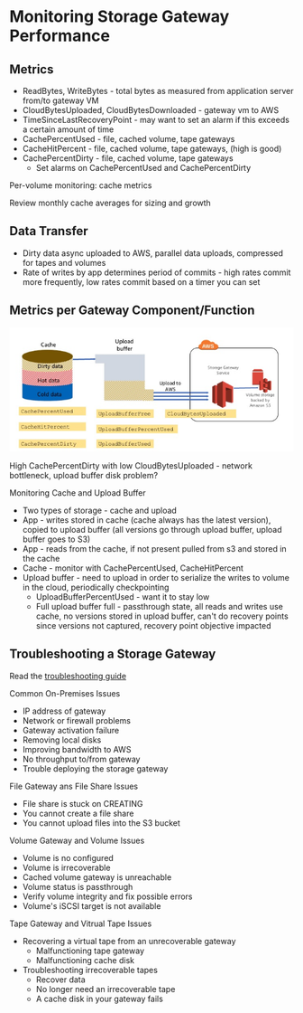 # Monitoring Storage Gateway Performance

## Metrics

* ReadBytes, WriteBytes - total bytes as measured from application server from/to gateway VM
* CloudBytesUploaded, CloudBytesDownloaded - gateway vm to AWS
* TimeSinceLastRecoveryPoint - may want to set an alarm if this exceeds a certain amount of time
* CachePercentUsed - file, cached volume, tape gateways
* CacheHitPercent - file, cached volume, tape gateways, (high is good)
* CachePercentDirty - file, cached volume, tape gateways
    * Set alarms on CachePercentUsed and CachePercentDirty

Per-volume monitoring: cache metrics

Review monthly cache averages for sizing and growth

## Data Transfer

* Dirty data async uploaded to AWS, parallel data uploads, compressed for tapes and volumes
* Rate of writes by app determines period of commits - high rates commit more frequently, low rates commit based on a timer you can set

## Metrics per Gateway Component/Function

![metrics](./metrics.jpg)

High CachePercentDirty with low CloudBytesUploaded - network bottleneck, upload buffer disk problem?

Monitoring Cache and Upload Buffer

* Two types of storage - cache and upload
* App - writes stored in cache (cache always has the latest version), copied to upload buffer (all versions go through upload buffer, upload buffer goes to S3)
* App - reads from the cache, if not present pulled from s3 and stored in the cache
* Cache - monitor with CachePercentUsed, CacheHitPercent
* Upload buffer - need to upload in order to serialize the writes to volume in the cloud, periodically checkpointing
    * UploadBufferPercentUsed - want it to stay low
    * Full upload buffer full - passthrough state, all reads and writes use cache, no versions stored in upload buffer, can't do recovery points since versions not captured, recovery point objective impacted

## Troubleshooting a Storage Gateway

Read the [troubleshooting guide](https://docs.aws.amazon.com/storagegateway/latest/userguide/Troubleshooting-common.html)

Common On-Premises Issues

* IP address of gateway
* Network or firewall problems
* Gateway activation failure
* Removing local disks
* Improving bandwidth to AWS
* No throughput to/from gateway
* Trouble deploying the storage gateway

File Gateway ans File Share Issues

* File share is stuck on CREATING
* You cannot create a file share
* You cannot upload files into the S3 bucket

Volume Gateway and Volume Issues

* Volume is no configured
* Volume is irrecoverable
* Cached volume gateway is unreachable
* Volume status is passthrough
* Verify volume integrity and fix possible errors
* Volume's iSCSI target is not available

Tape Gateway and Vitrual Tape Issues

* Recovering a virtual tape from an unrecoverable gateway
    * Malfunctioning tape gateway
    * Malfunctioning cache disk
* Troubleshooting irrecoverable tapes
    * Recover data
    * No longer need an irrecoverable tape
    * A cache disk in your gateway fails

